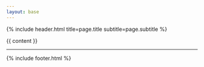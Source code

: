 ```yaml
---
layout: base
---
```


{% include header.html title=page.title subtitle=page.subtitle %}

<body>
{{ content }}
</body>

<hr>

{% include footer.html %}
